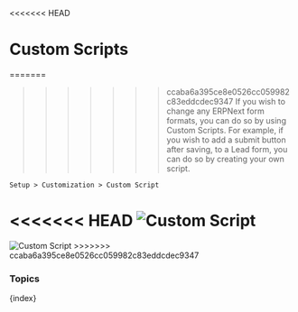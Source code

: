 <<<<<<< HEAD
# Custom Scripts

=======
>>>>>>> ccaba6a395ce8e0526cc059982c83eddcdec9347
If you wish to change any ERPNext form formats, you can do so by using Custom
Scripts. For example, if you wish to add a submit button after saving, to a
Lead form, you can do so by creating your own script.

`Setup > Customization > Custom Script`

<<<<<<< HEAD
<img alt="Custom Script" class="screenshot" src="/docs/assets/img/customize/custom-script-1.png">
=======
<img alt="Custom Script" class="screenshot" src="{{docs_base_url}}/assets/img/customize/custom-script-1.png">
>>>>>>> ccaba6a395ce8e0526cc059982c83eddcdec9347

### Topics

{index}
